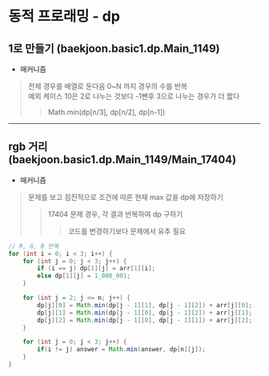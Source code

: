# 동적 프로래밍 - dp
## 1로 만들기 (baekjoon.basic1.dp.Main_1149)
- 매커니즘
> 전체 경우를 배열로 둔다음 0~N 까지 경우의 수를 반복  
> 예외 케이스 10은 2로 나누는 것보다 -1뺀후 3으로 나누는 경우가 더 짧다
> > Math.min(dp[n/3], dp[n/2], dp[n-1])
-----------
## rgb 거리 (baekjoon.basic1.dp.Main_1149/Main_17404)
- 매커니즘
> 문제를 보고 점진적으로 조건에 따른 현재 max 값을 dp에 저장하기
> > 17404 문제 경우, 각 결과 반복하여 dp 구하기
> > > 코드를 변경하기보다 문제에서 유추 필요
```java
// R, G, B 반복
for (int i = 0; i < 3; i++) {
    for (int j = 0; j < 3; j++) {
        if (i == j) dp[1][j] = arr[1][i];
        else dp[1][j] = 1_000_001;
    }

    for (int j = 2; j <= n; j++) {
        dp[j][0] = Math.min(dp[j - 1][1], dp[j - 1][2]) + arr[j][0];
        dp[j][1] = Math.min(dp[j - 1][0], dp[j - 1][2]) + arr[j][1];
        dp[j][2] = Math.min(dp[j - 1][0], dp[j - 1][1]) + arr[j][2];
    }

    for (int j = 0; j < 3; j++) {
        if(i != j) answer = Math.min(answer, dp[n][j]);
    }
}
```